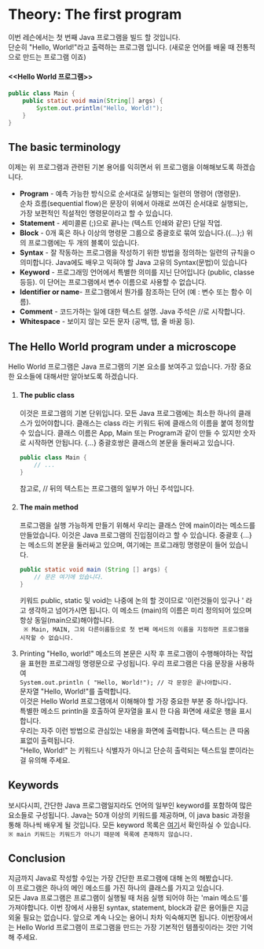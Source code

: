 # Theory: The first program
이번 레슨에서는 첫 번째 Java 프로그램을 빌드 할 것입니다.   
단순히 "Hello, World!"라고 출력하는 프로그램 입니다. (새로운 언어를 배울 때 전통적으로 만드는 프로그램 이죠)

#### <<Hello World 프로그램>>
``` java
public class Main {
    public static void main(String[] args) {
        System.out.println("Hello, World!");
    }
} 
```

## The basic terminology
이제는 위 프로그램과 관련된 기본 용어를 익히면서 위 프로그램을 이해해보도록 하겠습니다.

- **Program** - 예측 가능한 방식으로 순서대로 실행되는 일련의 명령어 (명령문).  
순차 흐름(sequential flow)은 문장이 위에서 아래로 쓰여진 순서대로 실행되는, 가장 보편적인 직설적인 명령문이라고 할 수 있습니다.
- **Statement** - 세미콜론 (;)으로 끝나는 (텍스트 인쇄와 같은) 단일 작업.
- **Block** - 0개 혹은 하나 이상의 명령문 그룹으로 중괄호로 묶여 있습니다.({...};) 위의 프로그램에는 두 개의 블록이 있습니다.
- **Syntax** - 잘 작동하는 프로그램을 작성하기 위한 방법을 정의하는 일련의 규칙을ㅇ 의미합니다. Java에도 배우고 익혀야 할 Java 고유의 Syntax(문법)이 있습니다 
- **Keyword** - 프로그래밍 언어에서 특별한 의미를 지닌 단어입니다 (public, classe 등등). 이 단어는 프로그램에서 변수 이름으로 사용할 수 없습니다.
- **Identifier or name**- 프로그램에서 뭔가를 참조하는 단어 (예 : 변수 또는 함수 이름).
- **Comment** - 코드가하는 일에 대한 텍스트 설명. Java 주석은 //로 시작합니다.
- **Whitespace** - 보이지 않는 모든 문자 (공백, 탭, 줄 바꿈 등).

## The Hello World program under a microscope
Hello World 프로그램은 Java 프로그램의 기본 요소를 보여주고 있습니다. 가장 중요한 요소들에 대해서만 알아보도록 하겠습니다.

1. #### The public class  
    이것은 프로그램의 기본 단위입니다. 모든 Java 프로그램에는 최소한 하나의 클래스가 있어야합니다. 클래스는 class 라는 키워드 뒤에 클래스의 이름을 붙여 정의할 수 있습니다. 클래스 이름은 App, Main 또는 Program과 같이 만들 수 있지만 숫자로 시작하면 안됩니다. {...} 중괄호쌍은 클래스의 본문을 둘러싸고 있습니다.
    ``` java
    public class Main {
        // ...
    }
    ```
    참고로, // 뒤의 텍스트는 프로그램의 일부가 아닌 주석입니다.  

2. #### The main method  
    프로그램을 실행 가능하게 만들기 위해서 우리는 클래스 안에 main이라는 메소드를 만들었습니다. 이것은 Java 프로그램의 진입점이라고 할 수 있습니다. 중괄호 {...}는 메소드의 본문을 둘러싸고 있으며, 여기에는 프로그래밍 명령문이 들어 있습니다.
    ``` java
    public static void main (String [] args) {
        // 문은 여기에 있습니다.
    }
    ```
    키워드 public, static 및 void는 나중에 논의 할 것이므로 '이런것들이 있구나 ' 라고 생각하고 넘어가시면 됩니다. 이 메소드 (main)의 이름은 미리 정의되어 있으며 항상 동일(main으로)해야합니다.   
   ` ※ Main, MAIN, 그외 다른이름등으로 첫 번째 메서드의 이름을 지정하면 프로그램을 시작할 수 없습니다.`

3. Printing "Hello, world!"
    메소드의 본문은 시작 후 프로그램이 수행해야하는 작업을 표현한 프로그래밍 명령문으로 구성됩니다. 우리 프로그램은 다음 문장을 사용하여  
    `System.out.println ( "Hello, World!"); // 각 문장은 끝나야합니다.`  
    문자열 "Hello, World!"를 출력합니다.  
    이것은 Hello World 프로그램에서 이해해야 할 가장 중요한 부분 중 하나입니다.  
    특별한 메소드 println을 호출하여 문자열을 표시 한 다음 화면에 새로운 행을 표시합니다.  
     우리는 자주 이런 방법으로 관심있는 내용을 화면에 출력합니다. 텍스트는 큰 따옴표없이 출력됩니다.   
    "Hello, World!" 는 키워드나 식별자가 아니고 단순히 출력되는 텍스트일 뿐이라는걸 유의해 주세요.


## Keywords
보시다시피, 간단한 Java 프로그램일지라도 언어의 일부인 keyword를 포함하여 많은 요소들로 구성됩니다. Java는 50개 이상의 키워드를 제공하며, 이 java basic 과정을 통해 하나씩 배우게 될 것입니다. 모든 keyword 목록은 [여기](https://en.wikipedia.org/wiki/List_of_Java_keywords)서 확인하실 수 있습니다.   
`※ main 키워드는 키워드가 아니기 때문에 목록에 존재하지 않습니다.`  

## Conclusion
지금까지 Java로 작성할 수있는 가장 간단한 프로그램에 대해 논의 해봤습니다.  
이 프로그램은 하나의 메인 메소드를 가진 하나의 클래스를 가지고 있습니다.   
모든 Java 프로그램은 프로그램이 실행될 때 처음 실행 되어야 하는 'main 메소드'를 가져야합니다. 이번 장에서 사용된 syntax, statement, block과 같은 용어들은 지금 외울 필요는 없습니다. 앞으로 계속 나오는 용어니 차차 익숙해지면 됩니다. 이번장에서는 Hello World 프로그램이 프로그램을 만드는 가장 기본적인 템플릿이라는 것만 기억해 주세요.
